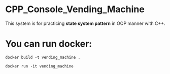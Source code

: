 # CPP_Console_Vending_Machine

This system is for practicing __state system pattern__ in OOP manner with C++. 

# You can run docker:

```
docker build -t vending_machine .

docker run -it vending_machine
```
